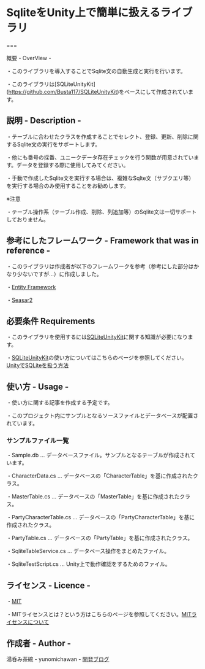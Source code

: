 # SqliteをUnity上で簡単に扱えるライブラリ
===

概要 - OverView -

・このライブラリを導入することでSqlite文の自動生成と実行を行います。

・このライブラリは[SQLiteUnityKit] (https://github.com/Busta117/SQLiteUnityKit)をベースにして作成されています。

## 説明  - Description -

・テーブルに合わせたクラスを作成することでセレクト、登録、更新、削除に関するSqlite文の実行をサポートします。

・他にも番号の採番、ユニークデータ存在チェックを行う関数が用意されています。データを登録する際に使用してみてください。

・手動で作成したSqlite文を実行する場合は、複雑なSqlte文（サブクエリ等）を実行する場合のみ使用することをお勧めします。

※注意

・テーブル操作系（テーブル作成、削除、列追加等）のSqlite文は一切サポートしておりません。

## 参考にしたフレームワーク  - Framework that was in reference -

・このライブラリは作成者が以下のフレームワークを参考（参考にした部分はかなり少ないですが...）に作成しました。

・[Entity Framework](https://msdn.microsoft.com/ja-jp/library/bb399567.aspx)

・[Seasar2](http://www.seasar.org/)

## 必要条件 Requirements

・このライブラリを使用するには[SQLiteUnityKit](https://github.com/Busta117/SQLiteUnityKit)に関する知識が必要になります。

・[SQLiteUnityKit](https://github.com/Busta117/SQLiteUnityKit)の使い方についてはこちらのページを参照してください。[UnityでSQLiteを扱う方法](http://qiita.com/hiroyuki7/items/5335e391c9ed397aee50)

## 使い方 - Usage -

・使い方に関する記事を作成する予定です。

・このプロジェクト内にサンプルとなるソースファイルとデータベースが配置されています。
### サンプルファイル一覧

・Sample.db 				… データベースファイル。サンプルとなるテーブルが作成されています。

・CharacterData.cs 			… データベースの「CharacterTable」を基に作成されたクラス。

・MasterTable.cs 			… データベースの「MasterTable」を基に作成されたクラス。

・PartyCharacterTable.cs 	… データベースの「PartyCharacterTable」を基に作成されたクラス。

・PartyTable.cs 			… データベースの「PartyTable」を基に作成されたクラス。

・SqliteTableService.cs 	… データベース操作をまとめたファイル。

・SqliteTestScript.cs 		… Unity上で動作確認をするためのファイル。

## ライセンス - Licence -

・[MIT](https://github.com/yunomichawan/ConvenientSqliteForUnity/blob/master/LICENSE)

・MITライセンスとは？という方はこちらのページを参照してください。[MITライセンスについて](http://wisdommingle.com/mit-license/)

## 作成者 - Author -

湯呑み茶碗 - yunomichawan - 
[開発ブログ](http://yunomichawan.hatenablog.com/)
